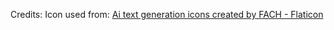Credits:
Icon used from: <a href="https://www.flaticon.com/free-icons/ai-text-generation" title="ai text generation icons">Ai text generation icons created by FACH - Flaticon</a>
